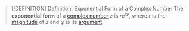 >[!DEFINITION] Definition: Exponential Form of a Complex Number
>The **exponential form** of a [complex number](Complex%20Number.md) $z$ is $r\mathrm{e}^{\mathrm{i}\varphi}$, where $r$ is the [magnitude](Absolute%20Value%20of%20a%20Complex%20Number.md) of $z$ and $\varphi$ is its [argument](Argument%20of%20a%20Complex%20Number.md).
